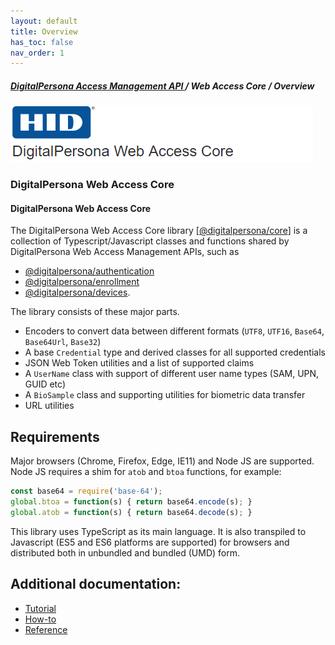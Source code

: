 ```yaml
---
layout: default
title: Overview
has_toc: false
nav_order: 1  
---
```

##### [DigitalPersona Access Management API ](https://hidglobal.github.io/digitalpersona-access-management-api/)/ Web Access Core / Overview  
![](assets/HID-DPAM-Core.png)  

### DigitalPersona Web Access Core
#### DigitalPersona Web Access Core


The DigitalPersona Web Access Core library
[[@digitalpersona/core](https://www.npmjs.com/package/@digitalpersona/core)]
is a collection of Typescript/Javascript classes and functions shared by
DigitalPersona Web Access Management APIs, such as  

- [@digitalpersona/authentication](https://www.npmjs.com/package/@digitalpersona/authentication)  
- [@digitalpersona/enrollment](https://www.npmjs.com/package/@digitalpersona/enrollment)  
- [@digitalpersona/devices](https://www.npmjs.com/package/@digitalpersona/devices).

The library consists of these major parts.

* Encoders to convert data between different formats (`UTF8`, `UTF16`, `Base64`, `Base64Url`, `Base32`)
* A base `Credential` type and derived classes for all supported credentials
* JSON Web Token utilities and a list of supported claims
* A `UserName` class with support of different user name types (SAM, UPN, GUID etc)
* A `BioSample` class and supporting utilities for biometric data transfer
* URL utilities

## Requirements

Major browsers (Chrome, Firefox, Edge, IE11) and Node JS are supported.
Node JS requires a shim for `atob` and `btoa` functions, for example:

```js
const base64 = require('base-64');
global.btoa = function(s) { return base64.encode(s); }
global.atob = function(s) { return base64.decode(s); }
```

This library uses TypeScript as its main language.
It is also transpiled to Javascript (ES5 and ES6 platforms are supported) for browsers and distributed both in unbundled and bundled (UMD) form.

## Additional documentation:

* [Tutorial](./tutorial.md)
* [How-to](./how-to.md)
* [Reference](./reference.md)
